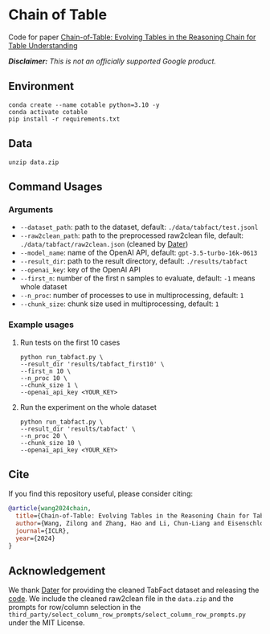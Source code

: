 # Chain of Table

Code for paper [Chain-of-Table: Evolving Tables in the Reasoning Chain for Table Understanding](https://arxiv.org/abs/2401.04398)

***Disclaimer:** This is not an officially supported Google product.*

## Environment

```shell
conda create --name cotable python=3.10 -y
conda activate cotable
pip install -r requirements.txt 
```

## Data

```shell
unzip data.zip
```

## Command Usages

### Arguments

- `--dataset_path`: path to the dataset, default: `./data/tabfact/test.jsonl`
- `--raw2clean_path`: path to the preprocessed raw2clean file, default: `./data/tabfact/raw2clean.json` (cleaned by [Dater](https://arxiv.org/pdf/2301.13808.pdf))
- `--model_name`: name of the OpenAI API, default: `gpt-3.5-turbo-16k-0613`
- `--result_dir`: path to the result directory, default: `./results/tabfact`
- `--openai_key`: key of the OpenAI API
- `--first_n`: number of the first n samples to evaluate, default: `-1` means whole dataset
- `--n_proc`: number of processes to use in multiprocessing, default: `1`
- `--chunk_size`: chunk size used in multiprocessing, default: `1`

### Example usages

1. Run tests on the first 10 cases

   ```shell
   python run_tabfact.py \
   --result_dir 'results/tabfact_first10' \
   --first_n 10 \
   --n_proc 10 \
   --chunk_size 1 \
   --openai_api_key <YOUR_KEY>
   ```

2. Run the experiment on the whole dataset

   ```shell
   python run_tabfact.py \
   --result_dir 'results/tabfact' \
   --n_proc 20 \
   --chunk_size 10 \
   --openai_api_key <YOUR_KEY>
   ```

## Cite

If you find this repository useful, please consider citing:

```bibtex
@article{wang2024chain,
  title={Chain-of-Table: Evolving Tables in the Reasoning Chain for Table Understanding},
  author={Wang, Zilong and Zhang, Hao and Li, Chun-Liang and Eisenschlos, Julian Martin and Perot, Vincent and Wang, Zifeng and Miculicich, Lesly and Fujii, Yasuhisa and Shang, Jingbo and Lee, Chen-Yu and Pfister, Tomas},
  journal={ICLR},
  year={2024}
}
```

## Acknowledgement

We thank [Dater](https://arxiv.org/pdf/2301.13808.pdf) for providing the cleaned TabFact dataset and releasing the [code](https://github.com/AlibabaResearch/DAMO-ConvAI/tree/main/dater). We include the cleaned raw2clean file in the `data.zip` and the prompts for row/column selection in the `third_party/select_column_row_prompts/select_column_row_prompts.py` under the MIT License.
